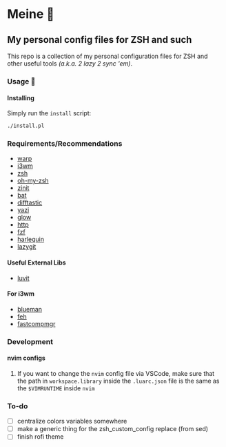 # Meine :boar:

## My personal config files for ZSH and such

This repo is a collection of my personal configuration files for ZSH and other useful tools _(a.k.a. 2 lazy 2 sync 'em)_.

### Usage :ninja:

#### Installing

Simply run the `install` script:

```bash
./install.pl
```

### Requirements/Recommendations

- [warp](https://www.warp.dev/)
- [i3wm](https://i3wm.org/)
- [zsh](https://www.zsh.org/)
- [oh-my-zsh](https://ohmyz.sh/)
- [zinit](https://github.com/zdharma-continuum/zinit)
- [bat](https://github.com/sharkdp/bat)
- [difftastic](https://github.com/Wilfred/difftastic)
- [yazi](https://github.com/sxyazi/yazi)
- [glow](https://github.com/charmbracelet/glow)
- [http](https://github.com/httpie/cli)
- [fzf](https://github.com/junegunn/fzf)
- [harlequin](https://github.com/tconbeer/harlequin)
- [lazygit](https://github.com/jesseduffield/lazygit)

#### Useful External Libs

- [luvit](https://luvit.io/install.html)

#### For i3wm

- [blueman](https://github.com/blueman-project/blueman)
- [feh](https://github.com/derf/feh)
- [fastcompmgr](https://github.com/tycho-kirchner/fastcompmgr)

### Development

#### nvim configs

1. If you want to change the `nvim` config file via VSCode, make sure that the path in `workspace.library` inside the `.luarc.json` file is the same as the `$VIMRUNTIME` inside `nvim`

### To-do

- [ ] centralize colors variables somewhere
- [ ] make a generic thing for the zsh_custom_config replace (from sed)
- [ ] finish rofi theme

